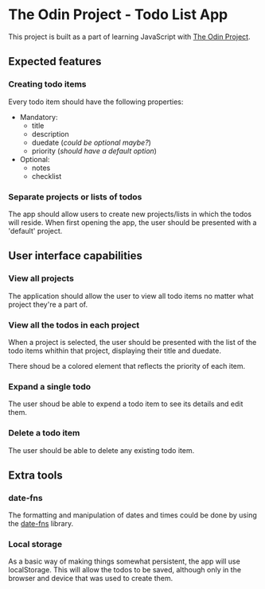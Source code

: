 # The Odin Project - Todo List App

This project is built as a part of learning JavaScript with [The Odin Project](https://www.theodinproject.com).

## Expected features

### Creating todo items

Every todo item should have the following properties:

- Mandatory:
  - title
  - description
  - duedate (_could be optional maybe?_)
  - priority (_should have a default option_)
- Optional:
  - notes
  - checklist

### Separate projects or lists of todos

The app should allow users to create new projects/lists in which the todos will reside. When first opening the app, the user should be presented with a 'default' project.

## User interface capabilities

### View all projects

The application should allow the user to view all todo items no matter what project they're a part of.

### View all the todos in each project

When a project is selected, the user should be presented with the list of the todo items whithin that project, displaying their title and duedate.

There shoud be a colored element that reflects the priority of each item.

### Expand a single todo

The user shoud be able to expend a todo item to see its details and edit them.

### Delete a todo item

The user should be able to delete any existing todo item.

## Extra tools

### date-fns

The formatting and manipulation of dates and times could be done by using the [date-fns](https://github.com/date-fns/date-fns) library.

### Local storage

As a basic way of making things somewhat persistent, the app will use localStorage. This will allow the todos to be saved, although only in the browser and device that was used to create them.
